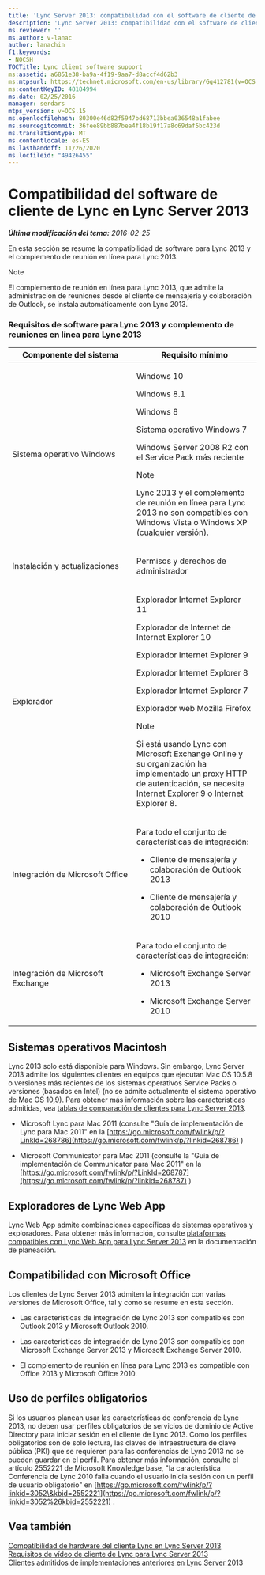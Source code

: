 ```yaml
---
title: 'Lync Server 2013: compatibilidad con el software de cliente de Lync'
description: 'Lync Server 2013: compatibilidad con el software de cliente de Lync.'
ms.reviewer: ''
ms.author: v-lanac
author: lanachin
f1.keywords:
- NOCSH
TOCTitle: Lync client software support
ms:assetid: a6851e38-ba9a-4f19-9aa7-d8accf4d62b3
ms:mtpsurl: https://technet.microsoft.com/en-us/library/Gg412781(v=OCS.15)
ms:contentKeyID: 48184994
ms.date: 02/25/2016
manager: serdars
mtps_version: v=OCS.15
ms.openlocfilehash: 80300e46d82f5947bd68713bbea036548a1fabee
ms.sourcegitcommit: 36fee89bb887bea4f18b19f17a8c69daf5bc423d
ms.translationtype: MT
ms.contentlocale: es-ES
ms.lasthandoff: 11/26/2020
ms.locfileid: "49426455"
---
```

# <a name="lync-client-software-support-in-lync-server-2013"></a>Compatibilidad del software de cliente de Lync en Lync Server 2013

<div data-xmlns="http://www.w3.org/1999/xhtml">

<div class="topic" data-xmlns="http://www.w3.org/1999/xhtml" data-msxsl="urn:schemas-microsoft-com:xslt" data-cs="https://msdn.microsoft.com/">

<div data-asp="https://msdn2.microsoft.com/asp">



</div>

<div id="mainSection">

<div id="mainBody">

<span> </span>

_**Última modificación del tema:** 2016-02-25_

En esta sección se resume la compatibilidad de software para Lync 2013 y el complemento de reunión en línea para Lync 2013.

<div>


> [!NOTE]  
> El complemento de reunión en línea para Lync 2013, que admite la administración de reuniones desde el cliente de mensajería y colaboración de Outlook, se instala automáticamente con Lync 2013.



</div>

### <a name="software-requirements-for-lync-2013-and-the-online-meeting-add-in-for-lync-2013"></a>Requisitos de software para Lync 2013 y complemento de reuniones en línea para Lync 2013

<table>
<colgroup>
<col style="width: 50%" />
<col style="width: 50%" />
</colgroup>
<thead>
<tr class="header">
<th>Componente del sistema</th>
<th>Requisito mínimo</th>
</tr>
</thead>
<tbody>
<tr class="odd">
<td><p>Sistema operativo Windows</p></td>
<td><p>Windows 10</p>
<p>Windows 8.1</p>
<p>Windows 8</p>
<p>Sistema operativo Windows 7</p>
<p>Windows Server 2008 R2 con el Service Pack más reciente</p>
<div>

> [!NOTE]  
> Lync 2013 y el complemento de reunión en línea para Lync 2013 no son compatibles con Windows Vista o Windows XP (cualquier versión).


</div></td>
</tr>
<tr class="even">
<td><p>Instalación y actualizaciones</p></td>
<td><p>Permisos y derechos de administrador</p></td>
</tr>
<tr class="odd">
<td><p>Explorador</p></td>
<td><p>Explorador Internet Explorer 11</p>
<p>Explorador de Internet de Internet Explorer 10</p>
<p>Explorador Internet Explorer 9</p>
<p>Explorador Internet Explorer 8</p>
<p>Explorador Internet Explorer 7</p>
<p>Explorador web Mozilla Firefox</p>
<div>

> [!NOTE]  
> Si está usando Lync con Microsoft Exchange Online y su organización ha implementado un proxy HTTP de autenticación, se necesita Internet Explorer 9 o Internet Explorer 8.


</div></td>
</tr>
<tr class="even">
<td><p>Integración de Microsoft Office</p></td>
<td><p>Para todo el conjunto de características de integración:</p>
<ul>
<li><p>Cliente de mensajería y colaboración de Outlook 2013</p></li>
<li><p>Cliente de mensajería y colaboración de Outlook 2010</p></li>
</ul></td>
</tr>
<tr class="odd">
<td><p>Integración de Microsoft Exchange</p></td>
<td><p>Para todo el conjunto de características de integración:</p>
<ul>
<li><p>Microsoft Exchange Server 2013</p></li>
<li><p>Microsoft Exchange Server 2010</p></li>
</ul></td>
</tr>
</tbody>
</table>


<div>

## <a name="macintosh-operating-systems"></a>Sistemas operativos Macintosh

Lync 2013 solo está disponible para Windows. Sin embargo, Lync Server 2013 admite los siguientes clientes en equipos que ejecutan Mac OS 10.5.8 o versiones más recientes de los sistemas operativos Service Packs o versiones (basados en Intel) (no se admite actualmente el sistema operativo de Mac OS 10,9). Para obtener más información sobre las características admitidas, vea [tablas de comparación de clientes para Lync Server 2013](lync-server-2013-desktop-client-comparison-tables.md).

  - Microsoft Lync para Mac 2011 (consulte "Guía de implementación de Lync para Mac 2011" en la [https://go.microsoft.com/fwlink/p/?LinkId=268786](https://go.microsoft.com/fwlink/p/?linkid=268786) )

  - Microsoft Communicator para Mac 2011 (consulte la "Guía de implementación de Communicator para Mac 2011" en la [https://go.microsoft.com/fwlink/p/?LinkId=268787](https://go.microsoft.com/fwlink/p/?linkid=268787) )

</div>

<div>

## <a name="lync-web-app-browsers"></a>Exploradores de Lync Web App

Lync Web App admite combinaciones específicas de sistemas operativos y exploradores. Para obtener más información, consulte [plataformas compatibles con Lync Web App para Lync Server 2013](lync-server-2013-lync-web-app-supported-platforms.md) en la documentación de planeación.

</div>

<div>

## <a name="microsoft-office-supportability"></a>Compatibilidad con Microsoft Office

Los clientes de Lync Server 2013 admiten la integración con varias versiones de Microsoft Office, tal y como se resume en esta sección.

  - Las características de integración de Lync 2013 son compatibles con Outlook 2013 y Microsoft Outlook 2010.

  - Las características de integración de Lync 2013 son compatibles con Microsoft Exchange Server 2013 y Microsoft Exchange Server 2010.

  - El complemento de reunión en línea para Lync 2013 es compatible con Office 2013 y Microsoft Office 2010.

</div>

<div>

## <a name="using-mandatory-profiles"></a>Uso de perfiles obligatorios

Si los usuarios planean usar las características de conferencia de Lync 2013, no deben usar perfiles obligatorios de servicios de dominio de Active Directory para iniciar sesión en el cliente de Lync 2013. Como los perfiles obligatorios son de solo lectura, las claves de infraestructura de clave pública (PKI) que se requieren para las conferencias de Lync 2013 no se pueden guardar en el perfil. Para obtener más información, consulte el artículo 2552221 de Microsoft Knowledge base, "la característica Conferencia de Lync 2010 falla cuando el usuario inicia sesión con un perfil de usuario obligatorio" en [https://go.microsoft.com/fwlink/p/?linkid=3052\&kbid=2552221](https://go.microsoft.com/fwlink/p/?linkid=3052%26kbid=2552221) .

</div>

<div>

## <a name="see-also"></a>Vea también


[Compatibilidad de hardware del cliente Lync en Lync Server 2013](lync-server-2013-lync-client-hardware-support.md)  
[Requisitos de vídeo de cliente de Lync para Lync Server 2013](lync-server-2013-lync-client-video-requirements.md)  
[Clientes admitidos de implementaciones anteriores en Lync Server 2013](lync-server-2013-supported-clients-from-previous-deployments.md)  
  

</div>

</div>

<span> </span>

</div>

</div>

</div>

